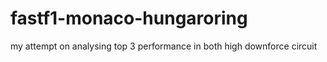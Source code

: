 # fastf1-monaco-hungaroring

my attempt on analysing top 3 performance in both high downforce circuit